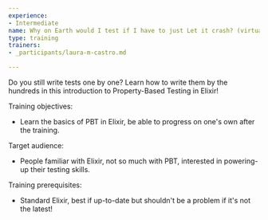 ```yaml
---
experience:
- Intermediate
name: Why on Earth would I test if I have to just Let it crash? (virtual)
type: training
trainers:
- _participants/laura-m-castro.md

---
```

Do you still write tests one by one? Learn how to write them by the hundreds in this introduction to Property-Based Testing in Elixir!

Training objectives:

* Learn the basics of PBT in Elixir, be able to progress on one's own after the training.

Target audience:

* People familiar with Elixir, not so much with PBT, interested in powering-up their testing skills.

Training prerequisites:

* Standard Elixir, best if up-to-date but shouldn't be a problem if it's not the latest!
